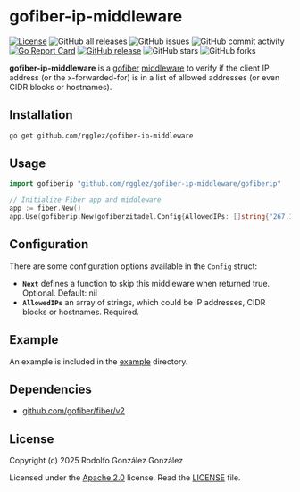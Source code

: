 # gofiber-ip-middleware

[![License](https://img.shields.io/badge/License-Apache_2.0-blue.svg)](https://opensource.org/licenses/Apache-2.0)
![GitHub all releases](https://img.shields.io/github/downloads/rgglez/gofiber-ip-middleware/total)
![GitHub issues](https://img.shields.io/github/issues/rgglez/gofiber-ip-middleware)
![GitHub commit activity](https://img.shields.io/github/commit-activity/y/rgglez/gofiber-ip-middleware)
[![Go Report Card](https://goreportcard.com/badge/github.com/rgglez/gofiber-ip-middleware/gofiberip)](https://goreportcard.com/report/github.com/rgglez/gofiber-ip-middleware/gofiberip)
[![GitHub release](https://img.shields.io/github/release/rgglez/gofiber-ip-middleware.svg)](https://github.com/rgglez/gofiber-ip-middleware/releases/)
![GitHub stars](https://img.shields.io/github/stars/rgglez/gofiber-ip-middleware?style=social)
![GitHub forks](https://img.shields.io/github/forks/rgglez/gofiber-ip-middleware?style=social)

**gofiber-ip-middleware** is a [gofiber](https://gofiber.io/) [middleware](https://docs.gofiber.io/category/-middleware/) to verify if the client IP address 
(or the x-forwarded-for) is in a list of allowed addresses (or even CIDR blocks or hostnames).

## Installation

```bash
go get github.com/rgglez/gofiber-ip-middleware
```

## Usage

```go
import gofiberip "github.com/rgglez/gofiber-ip-middleware/gofiberip"

// Initialize Fiber app and middleware
app := fiber.New()
app.Use(gofiberip.New(gofiberzitadel.Config{AllowedIPs: []string{"267.132.21.1"}}))
```

## Configuration

There are some configuration options available in the ```Config``` struct:

* **```Next```** defines a function to skip this middleware when returned true. Optional. Default: nil
* **```AllowedIPs```** an array of strings, which could be IP addresses, CIDR blocks or hostnames. Required.

## Example

An example is included in the [example](example/) directory.


## Dependencies

* [github.com/gofiber/fiber/v2](https://github.com/gofiber/fiber/v2)

## License

Copyright (c) 2025 Rodolfo González González

Licensed under the [Apache 2.0](LICENSE) license. Read the [LICENSE](LICENSE) file.

